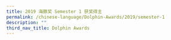 ```yaml
---
title: 2019 海豚奖 Semester 1 获奖得主
permalink: /chinese-language/Dolphin-Awards/2019/semester-1
description: ""
third_nav_title: Dolphin Awards
---
```

